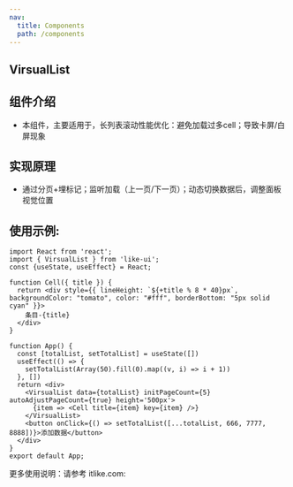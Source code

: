 ```yaml
---
nav:
  title: Components
  path: /components
---
```


## VirsualList

## 组件介绍
- 本组件，主要适用于，长列表滚动性能优化：避免加载过多cell；导致卡屏/白屏现象

## 实现原理
- 通过分页+埋标记；监听加载（上一页/下一页）；动态切换数据后，调整面板视觉位置


## 使用示例:

```tsx
import React from 'react';
import { VirsualList } from 'like-ui';
const {useState, useEffect} = React;

function Cell({ title }) {
  return <div style={{ lineHeight: `${+title % 8 * 40}px`, backgroundColor: "tomato", color: "#fff", borderBottom: "5px solid cyan" }}>
    条目-{title}
  </div>
}

function App() {
  const [totalList, setTotalList] = useState([])
  useEffect(() => {
    setTotalList(Array(50).fill(0).map((v, i) => i + 1))
  }, [])
  return <div>
    <VirsualList data={totalList} initPageCount={5} autoAdjustPageCount={true} height='500px'>
      {item => <Cell title={item} key={item} />}
    </VirsualList>
    <button onClick={() => setTotalList([...totalList, 666, 7777, 8888])}>添加数据</button>
  </div>
}
export default App;
```
<API></API>
更多使用说明：请参考 itlike.com: 
